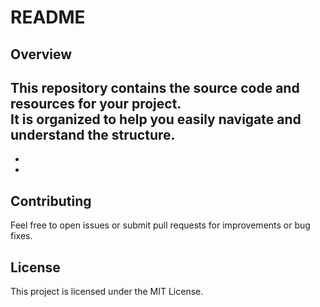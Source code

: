 # README

## Overview

This repository contains the source code and resources for your project.  
It is organized to help you easily navigate and understand the structure.
-
-
-
## Contributing

Feel free to open issues or submit pull requests for improvements or bug fixes.

## License

This project is licensed under the MIT License.